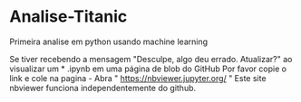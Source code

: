 # Analise-Titanic
Primeira analise em python usando machine learning

Se tiver recebendo a mensagem "Desculpe, algo deu errado. Atualizar?" ao visualizar um * .ipynb em uma página de blob do GitHub
Por favor copie o link e cole na pagina - Abra " https://nbviewer.jupyter.org/ "
Este site nbviewer funciona independentemente do github.
